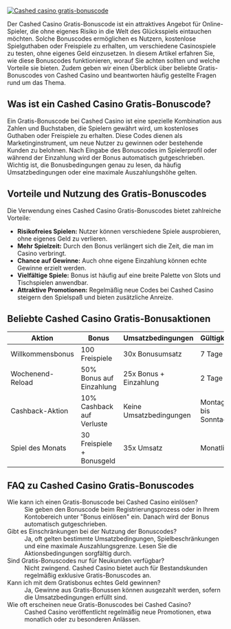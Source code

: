 [![Cashed casino gratis-bonuscode](https://123-caf.pages.dev/gitsignup.png)](https://vrmoo.ru/Bt82HjjY)

<p>Der Cashed Casino Gratis-Bonuscode ist ein attraktives Angebot für Online-Spieler, die ohne eigenes Risiko in die Welt des Glücksspiels eintauchen möchten. Solche Bonuscodes ermöglichen es Nutzern, kostenlose Spielguthaben oder Freispiele zu erhalten, um verschiedene Casinospiele zu testen, ohne eigenes Geld einzusetzen. In diesem Artikel erfahren Sie, wie diese Bonuscodes funktionieren, worauf Sie achten sollten und welche Vorteile sie bieten. Zudem geben wir einen Überblick über beliebte Gratis-Bonuscodes von Cashed Casino und beantworten häufig gestellte Fragen rund um das Thema.</p>  <h2>Was ist ein Cashed Casino Gratis-Bonuscode?</h2> <p>Ein Gratis-Bonuscode bei Cashed Casino ist eine spezielle Kombination aus Zahlen und Buchstaben, die Spielern gewährt wird, um kostenloses Guthaben oder Freispiele zu erhalten. Diese Codes dienen als Marketinginstrument, um neue Nutzer zu gewinnen oder bestehende Kunden zu belohnen. Nach Eingabe des Bonuscodes im Spielerprofil oder während der Einzahlung wird der Bonus automatisch gutgeschrieben. Wichtig ist, die Bonusbedingungen genau zu lesen, da häufig Umsatzbedingungen oder eine maximale Auszahlungshöhe gelten.</p>  <h2>Vorteile und Nutzung des Gratis-Bonuscodes</h2> <p>Die Verwendung eines Cashed Casino Gratis-Bonuscodes bietet zahlreiche Vorteile:</p> <ul>   <li><strong>Risikofreies Spielen:</strong> Nutzer können verschiedene Spiele ausprobieren, ohne eigenes Geld zu verlieren.</li>   <li><strong>Mehr Spielzeit:</strong> Durch den Bonus verlängert sich die Zeit, die man im Casino verbringt.</li>   <li><strong>Chance auf Gewinne:</strong> Auch ohne eigene Einzahlung können echte Gewinne erzielt werden.</li>   <li><strong>Vielfältige Spiele:</strong> Bonus ist häufig auf eine breite Palette von Slots und Tischspielen anwendbar.</li>   <li><strong>Attraktive Promotionen:</strong> Regelmäßig neue Codes bei Cashed Casino steigern den Spielspaß und bieten zusätzliche Anreize.</li> </ul>  <h2>Beliebte Cashed Casino Gratis-Bonusaktionen</h2> <table>   <thead>     <tr>       <th>Aktion</th>       <th>Bonus</th>       <th>Umsatzbedingungen</th>       <th>Gültigkeit</th>     </tr>   </thead>   <tbody>     <tr>       <td>Willkommensbonus</td>       <td>100 Freispiele</td>       <td>30x Bonusumsatz</td>       <td>7 Tage</td>     </tr>     <tr>       <td>Wochenend-Reload</td>       <td>50% Bonus auf Einzahlung</td>       <td>25x Bonus + Einzahlung</td>       <td>2 Tage</td>     </tr>     <tr>       <td>Cashback-Aktion</td>       <td>10% Cashback auf Verluste</td>       <td>Keine Umsatzbedingungen</td>       <td>Montag bis Sonntag</td>     </tr>     <tr>       <td>Spiel des Monats</td>       <td>30 Freispiele + Bonusgeld</td>       <td>35x Umsatz</td>       <td>Monatlich</td>     </tr>   </tbody> </table>  <h2>FAQ zu Cashed Casino Gratis-Bonuscodes</h2> <dl>   <dt>Wie kann ich einen Gratis-Bonuscode bei Cashed Casino einlösen?</dt>   <dd>Sie geben den Bonuscode beim Registrierungsprozess oder in Ihrem Kontobereich unter "Bonus einlösen" ein. Danach wird der Bonus automatisch gutgeschrieben.</dd>    <dt>Gibt es Einschränkungen bei der Nutzung der Bonuscodes?</dt>   <dd>Ja, oft gelten bestimmte Umsatzbedingungen, Spielbeschränkungen und eine maximale Auszahlungsgrenze. Lesen Sie die Aktionsbedingungen sorgfältig durch.</dd>    <dt>Sind Gratis-Bonuscodes nur für Neukunden verfügbar?</dt>   <dd>Nicht zwingend. Cashed Casino bietet auch für Bestandskunden regelmäßig exklusive Gratis-Bonuscodes an.</dd>    <dt>Kann ich mit dem Gratisbonus echtes Geld gewinnen?</dt>   <dd>Ja, Gewinne aus Gratis-Bonussen können ausgezahlt werden, sofern die Umsatzbedingungen erfüllt sind.</dd>    <dt>Wie oft erscheinen neue Gratis-Bonuscodes bei Cashed Casino?</dt>   <dd>Cashed Casino veröffentlicht regelmäßig neue Promotionen, etwa monatlich oder zu besonderen Anlässen.</dd> </dl>